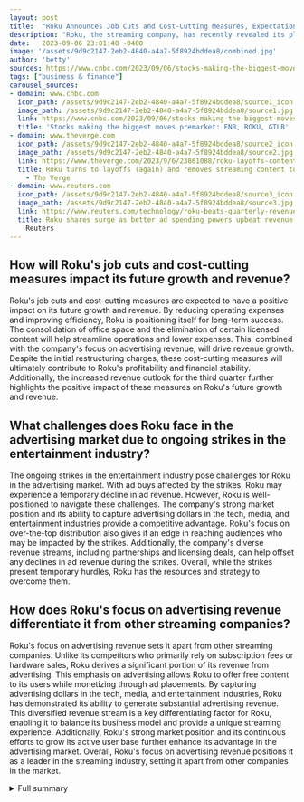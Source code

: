 ```yaml
---
layout: post
title:  "Roku Announces Job Cuts and Cost-Cutting Measures, Expectations for Strong Q3 Revenue"
description: "Roku, the streaming company, has recently revealed its plans for job cuts and cost-cutting measures. Despite the challenges posed by the entertainment industry strikes, Roku projects strong revenue for the third quarter and continues to strengthen its position in the streaming market."
date:   2023-09-06 23:01:40 -0400
image: '/assets/9d9c2147-2eb2-4840-a4a7-5f8924bddea8/combined.jpg'
author: 'betty'
sources: https://www.cnbc.com/2023/09/06/stocks-making-the-biggest-moves-premarket-enb-roku-gtlb.html https://www.theverge.com/2023/9/6/23861088/roku-layoffs-content-cost-saving https://www.reuters.com/technology/roku-beats-quarterly-revenue-estimates-2023-07-27/ https://www.tipranks.com/news/roku-nasdaqroku-soars-on-announcing-cost-cutting-measures-slashes-headcount-by-10
tags: ["business & finance"]
carousel_sources:
- domain: www.cnbc.com
  icon_path: /assets/9d9c2147-2eb2-4840-a4a7-5f8924bddea8/source1_icon.jpg
  image_path: /assets/9d9c2147-2eb2-4840-a4a7-5f8924bddea8/source1.jpg
  link: https://www.cnbc.com/2023/09/06/stocks-making-the-biggest-moves-premarket-enb-roku-gtlb.html
  title: 'Stocks making the biggest moves premarket: ENB, ROKU, GTLB'
- domain: www.theverge.com
  icon_path: /assets/9d9c2147-2eb2-4840-a4a7-5f8924bddea8/source2_icon.jpg
  image_path: /assets/9d9c2147-2eb2-4840-a4a7-5f8924bddea8/source2.jpg
  link: https://www.theverge.com/2023/9/6/23861088/roku-layoffs-content-cost-saving
  title: Roku turns to layoffs (again) and removes streaming content to cut costs
    - The Verge
- domain: www.reuters.com
  icon_path: /assets/9d9c2147-2eb2-4840-a4a7-5f8924bddea8/source3_icon.jpg
  image_path: /assets/9d9c2147-2eb2-4840-a4a7-5f8924bddea8/source3.jpg
  link: https://www.reuters.com/technology/roku-beats-quarterly-revenue-estimates-2023-07-27/
  title: Roku shares surge as better ad spending powers upbeat revenue forecast |
    Reuters
---
```


## How will Roku's job cuts and cost-cutting measures impact its future growth and revenue?
Roku's job cuts and cost-cutting measures are expected to have a positive impact on its future growth and revenue. By reducing operating expenses and improving efficiency, Roku is positioning itself for long-term success. The consolidation of office space and the elimination of certain licensed content will help streamline operations and lower expenses. This, combined with the company's focus on advertising revenue, will drive revenue growth. Despite the initial restructuring charges, these cost-cutting measures will ultimately contribute to Roku's profitability and financial stability. Additionally, the increased revenue outlook for the third quarter further highlights the positive impact of these measures on Roku's future growth and revenue.

## What challenges does Roku face in the advertising market due to ongoing strikes in the entertainment industry?
The ongoing strikes in the entertainment industry pose challenges for Roku in the advertising market. With ad buys affected by the strikes, Roku may experience a temporary decline in ad revenue. However, Roku is well-positioned to navigate these challenges. The company's strong market position and its ability to capture advertising dollars in the tech, media, and entertainment industries provide a competitive advantage. Roku's focus on over-the-top distribution also gives it an edge in reaching audiences who may be impacted by the strikes. Additionally, the company's diverse revenue streams, including partnerships and licensing deals, can help offset any declines in ad revenue during the strikes. Overall, while the strikes present temporary hurdles, Roku has the resources and strategy to overcome them.

## How does Roku's focus on advertising revenue differentiate it from other streaming companies?
Roku's focus on advertising revenue sets it apart from other streaming companies. Unlike its competitors who primarily rely on subscription fees or hardware sales, Roku derives a significant portion of its revenue from advertising. This emphasis on advertising allows Roku to offer free content to its users while monetizing through ad placements. By capturing advertising dollars in the tech, media, and entertainment industries, Roku has demonstrated its ability to generate substantial advertising revenue. This diversified revenue stream is a key differentiating factor for Roku, enabling it to balance its business model and provide a unique streaming experience. Additionally, Roku's strong market position and its continuous efforts to grow its active user base further enhance its advantage in the advertising market. Overall, Roku's focus on advertising revenue positions it as a leader in the streaming industry, setting it apart from other companies in the market.

<details>
  <summary>Full summary</summary>
Roku, the streaming company, has made headlines with its recent announcement of job cuts and cost-cutting measures. The stock surged in premarket trading on Wednesday, fueled by the news of layoffs and an increased revenue outlook for the third quarter.<br><br>The streaming stock jumped 12.5% after announcing plans to lay off 10% of its staff. This decision marks the third round of workforce cuts in under a year. Roku aims to reduce operating expenses and improve efficiency by implementing measures such as consolidating office space, cutting back on expenses, and limiting new hires.<br><br>As part of the cost-cutting measures, Roku will cease using some office spaces and eliminate certain licensed content. These actions are expected to be complete by the end of the fourth quarter of fiscal 2023.<br><br>Roku's revenue is primarily derived from advertising, rather than hardware sales. However, the ongoing strikes in the entertainment industry have affected ad buys, posing challenges for Roku. Despite this, Roku expects a positive third-quarter revenue, with revenue projected to range between $835 million and $875 million.<br><br>The company's strong second-quarter results, driven by improved ad sales, have bolstered market sentiment. Roku posted market-beating results and saw its shares rise by 9%. With companies increasing ad spending and favorable consumer sentiment, Roku foresees continued growth in net revenue. The July-September period is expected to yield $815 million in net revenue, buoyed by sectors such as consumer products and health and wellness industries.<br><br>Roku is well-positioned in the advertising market, capitalizing on the shift from traditional linear distribution to over-the-top. By capturing advertising dollars in the tech, media, and entertainment industries, Roku's net revenue grew by 11% in the second quarter, reaching $847.2 million. The company also added 1.9 million active accounts, bringing the total to 73.5 million.<br><br>The consolidation of office space and the strategic review of the content portfolio are among Roku's measures to lower operating expense growth. These actions, along with other cost-cutting initiatives, aim to reduce expenses and streamline operations. Roku expects a restructuring charge of $45 million to $65 million, with the majority of charges incurred in the third quarter.<br><br>Amidst these changes, analysts maintain a positive outlook for Roku, with a consensus price target of $81.50 and a moderate buy consensus rating. Despite challenges in the ad spending landscape, Roku's shares have experienced an impressive 106% growth for the year.<br><br>Overall, Roku's announcement of layoffs and cost-cutting measures underscores its commitment to optimizing operations, reducing expenses, and driving long-term growth. The company's focus on advertising revenue and its strong market position make it a key player in the streaming industry.
</details>
